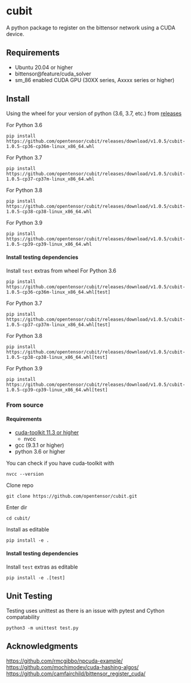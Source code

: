 # cubit

A python package to register on the bittensor network using a CUDA device.

## Requirements
- Ubuntu 20.04 or higher  
- bittensor@feature/cuda_solver  
- sm_86 enabled CUDA GPU (30XX series, Axxxx series or higher)

## Install
Using the wheel for your version of python (3.6, 3.7, etc.) from [releases](https://github.com/opentensor/cubit/releases/latest)  

For Python 3.6  
```
pip install https://github.com/opentensor/cubit/releases/download/v1.0.5/cubit-1.0.5-cp36-cp36m-linux_x86_64.whl
```   
For Python 3.7  
```
pip install https://github.com/opentensor/cubit/releases/download/v1.0.5/cubit-1.0.5-cp37-cp37m-linux_x86_64.whl
```   
For Python 3.8  
```
pip install https://github.com/opentensor/cubit/releases/download/v1.0.5/cubit-1.0.5-cp38-cp38-linux_x86_64.whl
```   
For Python 3.9  
```
pip install https://github.com/opentensor/cubit/releases/download/v1.0.5/cubit-1.0.5-cp39-cp39-linux_x86_64.whl
```   

#### Install testing dependencies
Install `test` extras from wheel
For Python 3.6  
```
pip install https://github.com/opentensor/cubit/releases/download/v1.0.5/cubit-1.0.5-cp36-cp36m-linux_x86_64.whl[test]
```   
For Python 3.7  
```
pip install https://github.com/opentensor/cubit/releases/download/v1.0.5/cubit-1.0.5-cp37-cp37m-linux_x86_64.whl[test]
```   
For Python 3.8  
```
pip install https://github.com/opentensor/cubit/releases/download/v1.0.5/cubit-1.0.5-cp38-cp38-linux_x86_64.whl[test]
```   
For Python 3.9  
```
pip install https://github.com/opentensor/cubit/releases/download/v1.0.5/cubit-1.0.5-cp39-cp39-linux_x86_64.whl[test]
```   
### From source
#### Requirements   
- [cuda-toolkit 11.3 or higher](https://developer.nvidia.com/cuda-downloads)
    - nvcc
- gcc (9.3.1 or higher)
- python 3.6 or higher  
    
You can check if you have cuda-toolkit with 
```
nvcc --version
```  


Clone repo  
```
git clone https://github.com/opentensor/cubit.git
```  
Enter dir  
```
cd cubit/
```   
Install as editable    
```
pip install -e .
```  

#### Install testing dependencies
Install `test` extras as editable   
```
pip install -e .[test]
```  
## Unit Testing 
Testing uses unittest as there is an issue with pytest and Cython compatability

```
python3 -m unittest test.py
```  

## Acknowledgments
  
https://github.com/rmcgibbo/npcuda-example/  
https://github.com/mochimodev/cuda-hashing-algos/  
https://github.com/camfairchild/bittensor_register_cuda/
